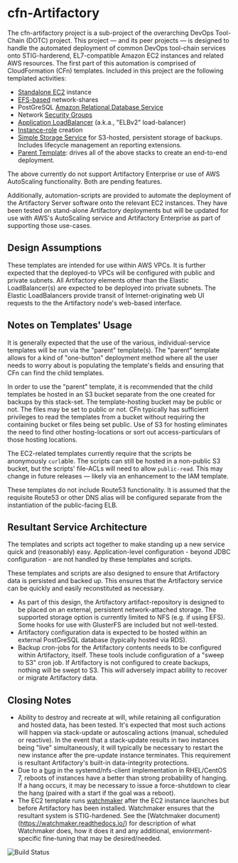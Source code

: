 # cfn-Artifactory

The cfn-artifactory project is a sub-project of the overarching DevOps Tool-Chain (DOTC) project. This project — and its peer projects — is designed to handle the automated deployment of common DevOps tool-chain services onto STIG-harderend, EL7-compatible Amazon EC2 instances and related AWS resources. The first part of this automation is comprised of CloudFormation (CFn) templates. Included in this project are the following templated activities:

* [Standalone EC2](Templates/make_artifactory-PRO_EC2-node.tmplt.json) instance
* [EFS-based](Templates/make_artifactory-PRO_EFS.tmplt.json) network-shares
* PostGreSQL [Amazon Relational Database Service](Templates/make_artifactory-PRO_RDS.tmplt.json)
* Network [Security Groups](Templates/make_artifactory_SGs.tmplt.json)
* [Application LoadBalancer](Templates/make_artifactory_ELBv2.tmplt.json) (a.k.a., "ELBv2" load-balancer)
* [Instance-role](Templates/make_artifactory-PRO_IAM-instance.tmplt.json) creation
* [Simple Storage Service](Templates/make_artifactory-PRO_S3-buckets.tmplt.json) for S3-hosted, persistent storage of backups. Includes lifecycle management an reporting extensions.
* [Parent Template](Templates/make_artifactory-PRO_parent-EFS.tmplt.json): drives all of the above stacks to create an end-to-end deployment.

The above currently do not support Artifactory Enterprise or use of AWS AutoScaling functionality. Both are pending features.

Additionally, automation-scripts are provided to automate the deployment of the Artifactory Server software onto the relevant EC2 instances. They have been tested on stand-alone Artifactory deployments but will be updated for use with AWS's AutoScaling service and Artifactory Enterprise as part of supporting those use-cases.

## Design Assumptions

These templates are intended for use within AWS VPCs. It is further expected that the deployed-to VPCs will be configured with public and private subnets. All Artifactory elements other than the Elastic LoadBalancer(s) are expected to be deployed into private subnets. The Elastic LoadBalancers provide transit of Internet-originating web UI requests to the the Artifactory node's web-based interface.

## Notes on Templates' Usage

It is generally expected that the use of the various, individual-service templates will be run via the "parent" template(s). The "parent" template allows for a kind of "one-button" deployment method where all the user needs to worry about is populating the template's fields and ensuring that CFn can find the child templates.

In order to use the "parent" template, it is recommended that the child templates be hosted in an S3 bucket separate from the one created for backups by this stack-set. The template-hosting bucket may be public or not. The files may be set to public or not. CFn typically has sufficient privileges to read the templates from a bucket without requiring the containing bucket or files being set public. Use of S3 for hosting eliminates the need to find other hosting-locations or sort out access-particulars of those hosting locations.

The EC2-related templates currently require that the scripts be anonymously `curl`able. The scripts can still be hosted in a non-public S3 bucket, but the scripts' file-ACLs will need to allow `public-read`. This may change in future releases — likely via an enhancement to the IAM template.

These templates do not include Route53 functionality. It is assumed that the requisite Route53 or other DNS alias will be configured separate from the instantiation of the public-facing ELB.

## Resultant Service Architecture

The templates and scripts act together to make standing up a new service quick and (reasonably) easy. Application-level configuration - beyond JDBC configuration - are not handled by these templates and scripts.

These templates and scripts are also designed to ensure that Artifactory data is persisted and backed up. This ensures that the Artifactory service can be quickly and easily reconstituted as necessary.
* As part of this design, the Artifactory artifact-repository is designed to be placed on an external, persistent network-attached storage. The supported storage option is currently limited to NFS (e.g. if using EFS). Some hooks for use with GlusterFS are included but not well-tested.
* Artifactory configuration data is expected to be hosted within an external PostGreSQL database (typically hosted via RDS).
* Backup cron-jobs for the Artifactory contents needs to be configured within Artifactory, itself. These tools include configuration of a "sweep to S3" cron job. If Artifactory is not configured to create backups, nothing will be swept to S3. This *will* adversely impact ability to recover or migrate Artifactory data.

## Closing Notes

* Ability to destroy and recreate at will, while retaining all configuration and hosted data, has been tested. It's expected that most such actions will happen via stack-update or autoscaling actions (manual, scheduled or reactive).  In the event that a stack-update results in two instances being "live" simultaneously, it will typically be necessary to restart the new instance after the pre-update instance terminates. This requirement is resultant Artifactory's built-in data-integrity protections.
* Due to a [bug](https://bugzilla.redhat.com/show_bug.cgi?id=1312002) in the systemd/nfs-client implementation in RHEL/CentOS 7, reboots of instances have a better than strong probability of hanging. If a hang occurs, it may be necessary to issue a force-shutdown to clear the hang (paired with a start if the goal was a reboot).
* The EC2 template runs [watchmaker](http://watchmaker.readthedocs.io/en/stable/) after the EC2 instance launches but before Artifactory has been installed. Watchmaker ensures that the resultant system is STIG-hardened. See the [Watchmaker document)(https://watchmaker.readthedocs.io/) for description of what Watchmaker does, how it does it and any additional, envionrment-specific fine-tuning that may be desired/needed.

![Build Status](https://travis-ci.org/plus3it/cfn-artifactory.svg?branch=master)

